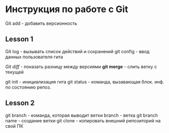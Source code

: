 # Инструкция по работе с Git
Git add - добавить версионность



## Lesson 1
Git log - вызывать список действий и сохранений
git config - ввод данных пользователя гита

*Git diff* - показать разницу между версиями
**git merge** - слить ветку с текущей



git init - инициализация гита
git status - команда, вызавающая блок. инф. по состоянию репоз.
## Lesson 2
git branch - команда, которая выводит ветки
branch - ветка
git branch name - создание ветки
git clone - копировать внешний репозиторий на свой ПК
